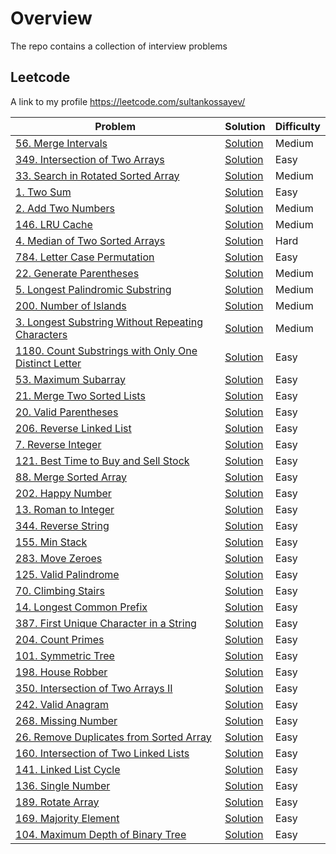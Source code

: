 # Overview
The repo contains a collection of interview problems

## Leetcode
A link to my profile https://leetcode.com/sultankossayev/

Problem | Solution | Difficulty
------- | -------- | ----------
[56. Merge Intervals](https://leetcode.com/problems/merge-intervals/)|[Solution](https://github.com/sultan-kossayev/algorithm-problems/blob/master/src/main/java/leetcode/MergeIntervals.java)|Medium
[349. Intersection of Two Arrays](https://leetcode.com/problems/intersection-of-two-arrays/)|[Solution](https://github.com/sultan-kossayev/algorithm-problems/blob/master/src/main/java/leetcode/IntersectionOfTwoArrays.java)|Easy
[33. Search in Rotated Sorted Array](https://leetcode.com/problems/search-in-rotated-sorted-array/)|[Solution](https://github.com/sultan-kossayev/algorithm-problems/blob/master/src/main/java/leetcode/SearchInRotatedSortedArray.java)|Medium
[1. Two Sum](https://leetcode.com/problems/two-sum/)|[Solution](https://github.com/sultan-kossayev/algorithm-problems/blob/master/src/main/java/leetcode/TwoSum.java)|Easy
[2. Add Two Numbers](https://leetcode.com/problems/add-two-numbers/)|[Solution](https://github.com/sultan-kossayev/algorithm-problems/blob/master/src/main/java/leetcode/AddTwoNumbers.java)|Medium
[146. LRU Cache](https://leetcode.com/problems/lru-cache/)|[Solution](https://github.com/sultan-kossayev/algorithm-problems/blob/master/src/main/java/leetcode/LRUCache.java)|Medium
[4. Median of Two Sorted Arrays](https://leetcode.com/problems/median-of-two-sorted-arrays/)|[Solution](https://github.com/sultan-kossayev/algorithm-problems/blob/master/src/main/java/leetcode/MedianOfTwoSortedArrays.java)|Hard
[784. Letter Case Permutation](https://leetcode.com/problems/letter-case-permutation/)|[Solution](https://github.com/sultan-kossayev/algorithm-problems/blob/master/src/main/java/leetcode/LetterCasePermutation.java)|Easy
[22. Generate Parentheses](https://leetcode.com/problems/generate-parentheses/solution/)|[Solution](https://github.com/sultan-kossayev/algorithm-problems/blob/master/src/main/java/leetcode/GenerateParentheses.java)|Medium
[5. Longest Palindromic Substring](https://leetcode.com/problems/longest-palindromic-substring/)|[Solution](https://github.com/sultan-kossayev/algorithm-problems/blob/master/src/main/java/leetcode/LongestPalindromicSubstring.java)|Medium
[200. Number of Islands](https://leetcode.com/problems/number-of-islands/)|[Solution](https://github.com/sultan-kossayev/algorithm-problems/blob/master/src/main/java/leetcode/NumberOfIslands.java)|Medium
[3. Longest Substring Without Repeating Characters](https://leetcode.com/problems/longest-substring-without-repeating-characters/)|[Solution](https://github.com/sultan-kossayev/algorithm-problems/blob/master/src/main/java/leetcode/LongestSubstringWithoutRepeatingCharacters.java)|Medium
[1180. Count Substrings with Only One Distinct Letter](https://leetcode.com/problems/count-substrings-with-only-one-distinct-letter/)|[Solution](https://github.com/sultan-kossayev/algorithm-problems/blob/master/src/main/java/leetcode/CountSubstringsWithOnlyOneDistinctLetter.java)|Easy
[53. Maximum Subarray](https://leetcode.com/problems/maximum-subarray/)|[Solution](https://github.com/sultan-kossayev/algorithm-problems/blob/master/src/main/java/leetcode/MaximumSubarray.java)|Easy
[21. Merge Two Sorted Lists](https://leetcode.com/problems/merge-two-sorted-lists/)|[Solution](https://github.com/sultan-kossayev/algorithm-problems/blob/master/src/main/java/leetcode/MergeTwoSortedLists.java)|Easy
[20. Valid Parentheses](https://leetcode.com/problems/valid-parentheses/)|[Solution](https://github.com/sultan-kossayev/algorithm-problems/blob/master/src/main/java/leetcode/ValidParentheses.java)|Easy
[206. Reverse Linked List](https://leetcode.com/problems/reverse-linked-list/)|[Solution](https://github.com/sultan-kossayev/algorithm-problems/blob/master/src/main/java/leetcode/ReverseLinkedList.java)|Easy
[7. Reverse Integer](https://leetcode.com/problems/reverse-integer/)|[Solution](https://github.com/sultan-kossayev/algorithm-problems/blob/master/src/main/java/leetcode/ReverseInteger.java)|Easy
[121. Best Time to Buy and Sell Stock](https://leetcode.com/problems/best-time-to-buy-and-sell-stock/)|[Solution](https://github.com/sultan-kossayev/algorithm-problems/blob/master/src/main/java/leetcode/BestTimeToBuyAndSellStock.java)|Easy
[88. Merge Sorted Array](https://leetcode.com/problems/merge-sorted-array/)|[Solution](https://github.com/sultan-kossayev/algorithm-problems/blob/master/src/main/java/leetcode/MergeSortedArray.java)|Easy
[202. Happy Number](https://leetcode.com/problems/happy-number/)|[Solution](https://github.com/sultan-kossayev/algorithm-problems/blob/master/src/main/java/leetcode/HappyNumber.java)|Easy
[13. Roman to Integer](https://leetcode.com/problems/roman-to-integer/)|[Solution](https://github.com/sultan-kossayev/algorithm-problems/blob/master/src/main/java/leetcode/RomanToInteger.java)|Easy
[344. Reverse String](https://leetcode.com/problems/reverse-string/)|[Solution](https://github.com/sultan-kossayev/algorithm-problems/blob/master/src/main/java/leetcode/ReverseString.java)|Easy
[155. Min Stack](https://leetcode.com/problems/min-stack/)|[Solution](https://github.com/sultan-kossayev/algorithm-problems/blob/master/src/main/java/leetcode/MinStack.java)|Easy
[283. Move Zeroes](https://leetcode.com/problems/move-zeroes/)|[Solution](https://github.com/sultan-kossayev/algorithm-problems/blob/master/src/main/java/leetcode/MoveZeroes.java)|Easy
[125. Valid Palindrome](https://leetcode.com/problems/valid-palindrome/)|[Solution](https://github.com/sultan-kossayev/algorithm-problems/blob/master/src/main/java/leetcode/ValidPalindrome.java)|Easy
[70. Climbing Stairs](https://leetcode.com/problems/climbing-stairs/)|[Solution](https://github.com/sultan-kossayev/algorithm-problems/blob/master/src/main/java/leetcode/ClimbingStairs.java)|Easy
[14. Longest Common Prefix](https://leetcode.com/problems/longest-common-prefix/)|[Solution](https://github.com/sultan-kossayev/algorithm-problems/blob/master/src/main/java/leetcode/LongestCommonPrefix.java)|Easy
[387. First Unique Character in a String](https://leetcode.com/problems/first-unique-character-in-a-string/)|[Solution](https://github.com/sultan-kossayev/algorithm-problems/blob/master/src/main/java/leetcode/FirstUniqueCharacterInString.java)|Easy
[204. Count Primes](https://leetcode.com/problems/count-primes/)|[Solution](https://github.com/sultan-kossayev/algorithm-problems/blob/master/src/main/java/leetcode/CountPrimes.java)|Easy
[101. Symmetric Tree](https://leetcode.com/problems/symmetric-tree/)|[Solution](https://github.com/sultan-kossayev/algorithm-problems/blob/master/src/main/java/leetcode/SymmetricTree.java)|Easy
[198. House Robber](https://leetcode.com/problems/house-robber/)|[Solution](https://github.com/sultan-kossayev/algorithm-problems/blob/master/src/main/java/leetcode/HouseRobber.java)|Easy
[350. Intersection of Two Arrays II](https://leetcode.com/problems/intersection-of-two-arrays-ii/)|[Solution](https://github.com/sultan-kossayev/algorithm-problems/blob/master/src/main/java/leetcode/IntersectionOfTwoArrays2.java)|Easy
[242. Valid Anagram](https://leetcode.com/problems/valid-anagram/)|[Solution](https://github.com/sultan-kossayev/algorithm-problems/blob/master/src/main/java/leetcode/ValidAnagram.java)|Easy
[268. Missing Number](https://leetcode.com/problems/missing-number/)|[Solution](https://github.com/sultan-kossayev/algorithm-problems/blob/master/src/main/java/leetcode/MissingNumber.java)|Easy
[26. Remove Duplicates from Sorted Array](https://leetcode.com/problems/remove-duplicates-from-sorted-array/)|[Solution](https://github.com/sultan-kossayev/algorithm-problems/blob/master/src/main/java/leetcode/RemoveDuplicatesFromSortedArray.java)|Easy
[160. Intersection of Two Linked Lists](https://leetcode.com/problems/intersection-of-two-linked-lists/)|[Solution](https://github.com/sultan-kossayev/algorithm-problems/blob/master/src/main/java/leetcode/IntersectionOfTwoLinkedLists.java)|Easy
[141. Linked List Cycle](https://leetcode.com/problems/linked-list-cycle/)|[Solution](https://github.com/sultan-kossayev/algorithm-problems/blob/master/src/main/java/leetcode/LinkedListCycle.java)|Easy
[136. Single Number](https://leetcode.com/problems/single-number/)|[Solution](https://github.com/sultan-kossayev/algorithm-problems/blob/master/src/main/java/leetcode/SingleNumber.java)|Easy
[189. Rotate Array](https://leetcode.com/problems/rotate-array/)|[Solution](https://github.com/sultan-kossayev/algorithm-problems/blob/master/src/main/java/leetcode/RotateArray.java)|Easy
[169. Majority Element](https://leetcode.com/problems/majority-element/)|[Solution](https://github.com/sultan-kossayev/algorithm-problems/blob/master/src/main/java/leetcode/MajorityElement.java)|Easy
[104. Maximum Depth of Binary Tree](https://leetcode.com/problems/maximum-depth-of-binary-tree/solution/)|[Solution](https://github.com/sultan-kossayev/algorithm-problems/blob/master/src/main/java/leetcode/MaximumDepthOfBinaryTree.java)|Easy